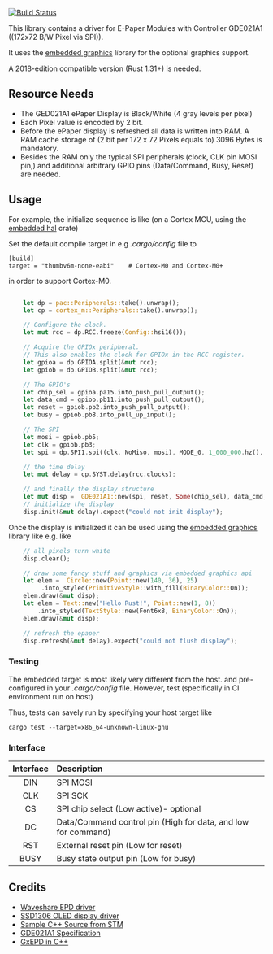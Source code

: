 [![Build Status](https://travis-ci.com/almedso/epd-gde021a1.svg?branch=master)](https://travis-ci.com/github/almedso/epd-gde021a1)

This library contains a driver for E-Paper Modules with Controller GDE021A1 ((172x72 B/W Pixel via SPI)).

It uses the [embedded graphics](https://crates.io/crates/embedded-graphics) library for the optional graphics support.

A 2018-edition compatible version (Rust 1.31+) is needed.

## Resource Needs

* The GED021A1 ePaper Display is Black/White (4 gray levels per pixel)
* Each Pixel value is encoded by 2 bit.
* Before the ePaper display is refreshed all data is written into RAM.
  A RAM cache storage of (2 bit per 172 x 72 Pixels equals to) 3096 Bytes is
  mandatory.
* Besides the RAM only the typical SPI peripherals (clock, CLK pin MOSI pin,) and
  additional arbitrary GPIO pins (Data/Command, Busy, Reset) are needed.

## Usage


For example, the initialize sequence is like (on a Cortex MCU, using the
[embedded hal](https://crates.io/crates/embedded-hal) crate)

Set the default compile target in e.g *.cargo/config* file to
```config
[build]
target = "thumbv6m-none-eabi"    # Cortex-M0 and Cortex-M0+
```
in order to support Cortex-M0.


```Rust

    let dp = pac::Peripherals::take().unwrap();
    let cp = cortex_m::Peripherals::take().unwrap();

    // Configure the clock.
    let mut rcc = dp.RCC.freeze(Config::hsi16());

    // Acquire the GPIOx peripheral.
    // This also enables the clock for GPIOx in the RCC register.
    let gpioa = dp.GPIOA.split(&mut rcc);
    let gpiob = dp.GPIOB.split(&mut rcc);

    // The GPIO's
    let chip_sel = gpioa.pa15.into_push_pull_output();
    let data_cmd = gpiob.pb11.into_push_pull_output();
    let reset = gpiob.pb2.into_push_pull_output();
    let busy = gpiob.pb8.into_pull_up_input();

    // The SPI
    let mosi = gpiob.pb5;
    let clk = gpiob.pb3;
    let spi = dp.SPI1.spi((clk, NoMiso, mosi), MODE_0, 1_000_000.hz(), &mut rcc);

    // the time delay
    let mut delay = cp.SYST.delay(rcc.clocks);

    // and finally the display structure
    let mut disp =  GDE021A1::new(spi, reset, Some(chip_sel), data_cmd, busy);
    // initialize the display
    disp.init(&mut delay).expect("could not init display");

```

Once the display is initialized it can be used using the
[embedded graphics](https://crates.io/crates/embedded-graphics) library like
e.g. like

```Rust
    // all pixels turn white
    disp.clear();

    // draw some fancy stuff and graphics via embedded graphics api
    let elem =  Circle::new(Point::new(140, 36), 25)
         .into_styled(PrimitiveStyle::with_fill(BinaryColor::On));
    elem.draw(&mut disp);
    let elem = Text::new("Hello Rust!", Point::new(1, 8))
        .into_styled(TextStyle::new(Font6x8, BinaryColor::On));
    elem.draw(&mut disp);

    // refresh the epaper
    disp.refresh(&mut delay).expect("could not flush display");

```

### Testing

The embedded target is most likely very different from the host.
and pre-configured in your *.cargo/config* file.
However, test (specifically in CI environment run on host)

Thus, tests can savely run by specifying your host target like

```shell
cargo test --target=x86_64-unknown-linux-gnu
```

### Interface

| Interface | Description |
| :---: |  :--- |
| DIN   | 	SPI MOSI |
| CLK   | 	SPI SCK |
| CS    | 	SPI chip select (Low active)- optional |
| DC    | 	Data/Command control pin (High for data, and low for command) |
| RST   | 	External reset pin (Low for reset) |
| BUSY  | 	Busy state output pin (Low for busy)  |

## Credits

* [Waveshare EPD driver](https://github.com/caemor/epd-waveshare)
* [SSD1306 OLED display driver](https://github.com/jamwaffles/ssd1306)
* [Sample C++ Source from STM](https://os.mbed.com/teams/ST/code/EPD_GDE021A1//file/6ee9c1afd6ec/EPD_GDE021A1.cpp)
* [GDE021A1 Specification](http://www.e-paper-display.com/GDE021A1%20V2.0%20Specification315e.pdf?method=picker&flag=all&id=cbf74932-4964-43d6-9f0c-d1c45feaec77&fileId=294&v=3.zip)
* [GxEPD in C++](https://github.com/ZinggJM/GxEPD)